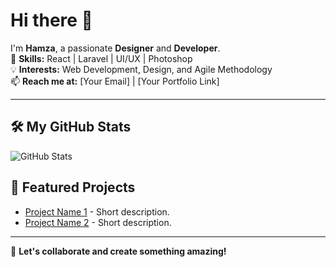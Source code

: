 # Hi there 👋  
I'm **Hamza**, a passionate **Designer** and **Developer**.  
🎨 **Skills:** React | Laravel | UI/UX | Photoshop  
💡 **Interests:** Web Development, Design, and Agile Methodology  
📫 **Reach me at:** [Your Email] | [Your Portfolio Link]  

---

## 🛠️ My GitHub Stats  
![GitHub Stats](https://github-readme-stats.vercel.app/api?username=HamzaUsername&show_icons=true&theme=radical)  

## 💼 Featured Projects  
- [Project Name 1](#) - Short description.  
- [Project Name 2](#) - Short description.

---

🌟 **Let's collaborate and create something amazing!**
